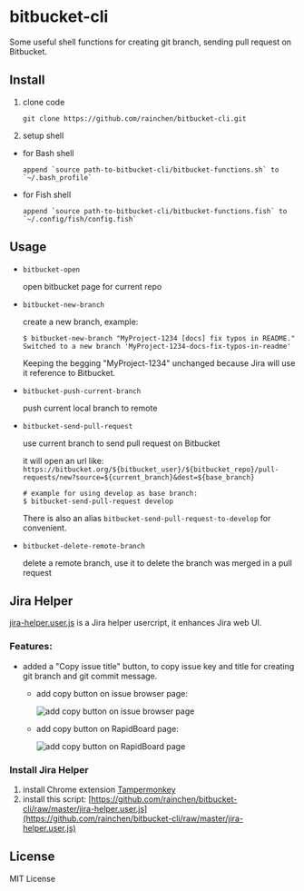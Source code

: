 # bitbucket-cli

Some useful shell functions for creating git branch, sending pull request on Bitbucket.

## Install

1. clone code

    `git clone https://github.com/rainchen/bitbucket-cli.git`

2. setup shell

  - for Bash shell

        append `source path-to-bitbucket-cli/bitbucket-functions.sh` to `~/.bash_profile`

  - for Fish shell

        append `source path-to-bitbucket-cli/bitbucket-functions.fish` to `~/.config/fish/config.fish`

## Usage

* `bitbucket-open`

    open bitbucket page for current repo

* `bitbucket-new-branch`

    create a new branch, example:

    ```
    $ bitbucket-new-branch "MyProject-1234 [docs] fix typos in README."
    Switched to a new branch 'MyProject-1234-docs-fix-typos-in-readme'
    ```

    Keeping the begging "MyProject-1234" unchanged because Jira will use it reference to Bitbucket.


* `bitbucket-push-current-branch`

    push current local branch to remote


* `bitbucket-send-pull-request`

    use current branch to send pull request on Bitbucket

    it will open an url like: `https://bitbucket.org/${bitbucket_user}/${bitbucket_repo}/pull-requests/new?source=${current_branch}&dest=${base_branch}`

    ```
    # example for using develop as base branch:
    $ bitbucket-send-pull-request develop
    ```

    There is also an alias `bitbucket-send-pull-request-to-develop` for convenient.

* `bitbucket-delete-remote-branch`

    delete a remote branch, use it to delete the branch was merged in a pull request

## Jira Helper

[jira-helper.user.js]() is a Jira helper usercript, it enhances Jira web UI.

### Features:

* added a "Copy issue title" button, to copy issue key and title for creating git branch and git commit message.

    - add copy button on issue browser page:
    
        ![add copy button on issue browser page](https://user-images.githubusercontent.com/71397/41328743-4b7078a8-6efc-11e8-9886-2eef18e3441f.png)
    
    - add copy button on RapidBoard page:
    
        ![add copy button on RapidBoard page](https://user-images.githubusercontent.com/71397/41328760-6313a1c4-6efc-11e8-8ffe-b695f417e650.png)


### Install Jira Helper

1. install Chrome extension [Tampermonkey](https://chrome.google.com/webstore/detail/tampermonkey/dhdgffkkebhmkfjojejmpbldmpobfkfo)
2. install this script: [https://github.com/rainchen/bitbucket-cli/raw/master/jira-helper.user.js](https://github.com/rainchen/bitbucket-cli/raw/master/jira-helper.user.js)

## License

MIT License


